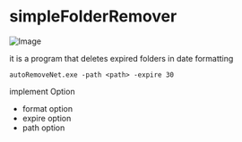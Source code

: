 # simpleFolderRemover


![Image](https://user-images.githubusercontent.com/15512801/80171021-5159b680-8624-11ea-97b4-132b8dd0a908.png)



it is a program that deletes expired folders in date formatting

```
autoRemoveNet.exe -path <path> -expire 30
```

implement Option
- format option
- expire option
- path option
